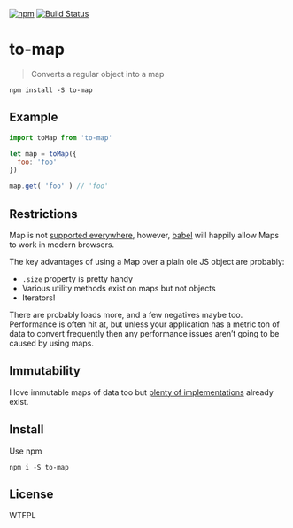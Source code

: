 [![npm](https://img.shields.io/npm/v/to-map.svg)](https://www.npmjs.com/package/to-map)
[![Build Status](https://travis-ci.org/mattstyles/to-map.svg?branch=master)](https://travis-ci.org/mattstyles/to-map) 

# to-map

> Converts a regular object into a map

```shell
npm install -S to-map
```

## Example

```js
import toMap from 'to-map'

let map = toMap({
  foo: 'foo'
})

map.get( 'foo' ) // 'foo'
```

## Restrictions

Map is not [supported everywhere](https://kangax.github.io/compat-table/es6/#test-Map), however, [babel](https://babeljs.io/) will happily allow Maps to work in modern browsers.

The key advantages of using a Map over a plain ole JS object are probably:

* `.size` property is pretty handy
* Various utility methods exist on maps but not objects
* Iterators!

There are probably loads more, and a few negatives maybe too. Performance is often hit at, but unless your application has a metric ton of data to convert frequently then any performance issues aren’t going to be caused by using maps.

## Immutability

I love immutable maps of data too but [plenty of implementations](http://facebook.github.io/immutable-js/docs/#/Map) already exist.

## Install

Use npm

```shell
npm i -S to-map
```

## License

WTFPL

